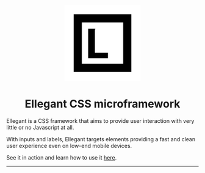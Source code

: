<p align="center">
  <a href="https://ellegantcss.github.io">
    <img src="apple-touch-icon.png" alt="Logo" width="200">
  </a>
</p>

<h1 align="center">Ellegant CSS microframework</h1>

Ellegant is a CSS framework that aims to provide user interaction with very little or no Javascript at all.

With inputs and labels, Ellegant targets elements providing a fast and clean user experience even on low-end mobile devices.

See it in action and learn how to use it [here](https://ellegantcss.github.io/).
<hr>
